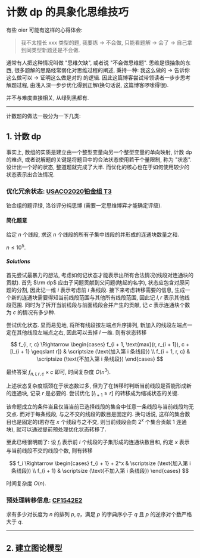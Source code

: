 # 计数 dp 的具象化思维技巧

有些 oier 可能有这样的心得体会: 

> 我不太擅长 xxx 类型的题, 我要练 -> 不会做, 只能看题解 -> 会了 -> 自己拿到同类型新题还是不会做. 

通常有人把这种情况叫做 "思维欠缺", 或者说 "不会做思维题". 思维是很抽象的东西, 很多题解的思路经常弱化对思维过程的阐述, 秉持一种: 我这么做的 -> 告诉你这么做可以 -> 证明这么做是对的 的逻辑. 因此这篇博客尝试带领读者一步步思考解题过程, 由浅入深一步步优化得到正解(换句话说, 这篇博客啰嗦得很). 

并不与难度直接相关, 从绿到黑都有. 

----------

计数题的做法一般分为一下几类:

## 1. 计数 dp

事实上, 数组的实质是建立由一个整型变量向另一个整型变量的单向映射, 计数 dp 的难点, 或者说解题的关键是将题目中的合法状态使用若干个量限制, 称为 "状态". 设计出一个好的状态, 整道题就完成了大半. 而优化的核心也在于如何使用较少的状态表示出合法情况. 

### 优化冗余状态: [USACO2020铂金组 T3](https://www.luogu.com.cn/problem/P6146)

铂金组的题评绿, 洛谷评分纯思博 (需要一定思维博弈才能确定评级). 

#### 简化题意

给定 $n$ 个线段, 求这 $n$ 个线段的所有子集中线段的并形成的连通块数量之和. 

$n \le 10^5$. 

#### $Solutions$

首先尝试最暴力的想法, 考虑如何记状态才能表示出所有合法情况(线段对连通块的贡献). 首先 $\rm dp$ 应由子问题贡献到父问题(瞎起的名字), 状态应包含对原问题的分割, 因此记一维 $i$ 表示考虑前 $i$ 条线段. 接下来考虑转移需要的信息, 生成一个新的连通块需要得知当前线段范围与其他所有线段范围, 因此记 $l, r$ 表示其他线段范围. 同时为了拆开当前线段与前面线段合并产生的贡献, 记 $c$ 表示连通块个数为 $c$ 的情况有多少种. 

尝试优化状态. 显而易见地, 将所有线段按左端点升序排列, 新加入的线段左端点一定在其他线段左端点之右, 因此可以去掉 $l$ 一维. 则有状态转移

$$
f_{i, r, c} \Rightarrow 
    \begin{cases}
        f_{i + 1, \text{max}(r, r_{i + 1}), c + [l_{i + 1} \geqslant r]} & \scriptsize (\text{加入第 i 条线段}) \\
        f_{i + 1, r, c} & \scriptsize (\text{不加入第 i 条线段})
    \end{cases}
$$

最终答案 $f_{n, l, r, c} \times c$ 即可, 时间复杂度 $O(n^3)$. 

上述状态复杂度瓶颈在于状态数过多, 但为了在转移时判断当前线段是否能形成新的连通块, 记录 $r$ 是必要的. 尝试优化 $[l_{i + 1} \geqslant r]$ 的转移成为缩减状态的关键. 

该命题成立的条件当且仅当当前已选择线段的集合中任意一条线段与当前线段均无交点. 而对于每条线段, 与之不交的线段的数目是固定的. 换句话说, 这样的集合数目也是固定的(若存在 $x$ 个线段与之不交, 则当前线段会向 $2^x$ 个集合贡献 $1$ 连通块), 就可以通过提前预处理优化状态转移了. 

至此已经很明朗了: 设 $f_i$ 表示前 $i$ 个线段的子集形成的连通块数目和, 约定 $x$ 表示与当前线段不交的线段个数, 则有转移

$$
f_i \Rightarrow 
    \begin{cases}
        f_{i + 1} + 2^x & \scriptsize (\text{加入第 i 条线段}) \\
        f_{i + 1} & \scriptsize (\text{不加入第 i 条线段})
    \end{cases}
$$

时间复杂度 $O(n)$. 

### 预处理转移信息: [CF1542E2](http://codeforces.com/problemset/problem/1542/E2)

求有多少对长度为 $n$ 的排列 $p, q$，满足 $p$ 的字典序小于 $q$ 且 $p$ 的逆序对个数严格大于 $q$.


-----------

## 2. 建立图论模型

### 